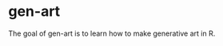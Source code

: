 
<!-- README.md is generated from README.Rmd. Please edit that file -->

# gen-art

The goal of gen-art is to learn how to make generative art in R.
